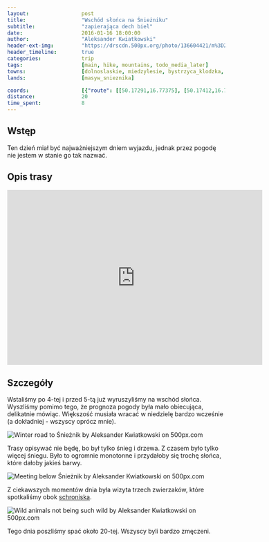 ```yaml
---
layout:                 post
title:                  "Wschód słońca na Śnieżniku"
subtitle:               "zapierająca dech biel"
date:                   2016-01-16 18:00:00
author:                 "Aleksander Kwiatkowski"
header-ext-img:         "https://drscdn.500px.org/photo/136604421/m%3D2048/7163852183b878689a3c4c405f636b4d"
header_timeline:        true
categories:             trip
tags:                   [main, hike, mountains, todo_media_later]
towns:                  [dolnoslaskie, miedzylesie, bystrzyca_klodzka, stronie_slaskie]
lands:                  [masyw_snieznika]

coords:                 [{"route": [[50.17291,16.77375], [50.17412,16.77671], [50.17673,16.77559], [50.17926,16.78177], [50.17885,16.79207], [50.18225,16.79254], [50.18302,16.79121], [50.18970,16.80194], [50.19171,16.80237], [50.19212,16.80580], [50.19459,16.81065], [50.19687,16.81392], [50.19487,16.81855], [50.19690,16.82353], [50.20168,16.83318], [50.20775,16.83258], [50.20396,16.83881], [50.20750,16.84760]], "type": "hike"}]
distance:               20
time_spent:             8
---
```


[wiki-schronisko]:       https://pl.wikipedia.org/wiki/Schronisko_PTTK_%E2%80%9ENa_%C5%9Anie%C5%BCniku%E2%80%9D

Wstęp
-----

Ten dzień miał być najważniejszym dniem wyjazdu, jednak przez pogodę nie jestem
w stanie go tak nazwać.

Opis trasy
----------

<iframe height='405' width='590' frameborder='0' allowtransparency='true' scrolling='no' src='https://www.strava.com/activities/472921031/embed/2903f0ce8713b2ae4a3d5b837cc6093b018095a3'></iframe>

Szczegóły
---------

Wstaliśmy po 4-tej i przed 5-tą już wyruszyliśmy na wschód słońca. Wyszliśmy
pomimo tego, że prognoza pogody była mało obiecująca, delikatnie mówiąc. Większość
musiała wracać w niedzielę bardzo wcześnie (a dokładniej - wszyscy oprócz mnie).

<div class='pixels-photo'>
  <p>
    <img src='https://drscdn.500px.org/photo/137944875/m%3D900/750b892351d7d3ad17e2e5cc8045420b' alt='Winter road to Śnieżnik by Aleksander Kwiatkowski on 500px.com'>
  </p>
  <a href='https://500px.com/photo/137944875/winter-road-to-%C5%9Anie%C5%BCnik-by-aleksander-kwiatkowski' alt='Winter road to Śnieżnik by Aleksander Kwiatkowski on 500px.com'></a>
</div>
<script type='text/javascript' src='https://500px.com/embed.js'></script>

Trasy opisywać nie będę, bo był tylko śnieg i drzewa. Z czasem było tylko więcej śniegu.
Było to ogromnie monotonne i przydałoby się trochę słońca, które dałoby jakieś
barwy.

<div class='pixels-photo'>
  <p>
    <img src='https://drscdn.500px.org/photo/139588949/m%3D900/9edefb2999974c9ae72c17d3c7631289' alt='Meeting below Śnieżnik by Aleksander Kwiatkowski on 500px.com'>
  </p>
  <a href='https://500px.com/photo/139588949/meeting-below-%C5%9Anie%C5%BCnik-by-aleksander-kwiatkowski' alt='Meeting below Śnieżnik by Aleksander Kwiatkowski on 500px.com'></a>
</div>
<script type='text/javascript' src='https://500px.com/embed.js'></script>

Z ciekawszych momentów dnia była wizyta trzech zwierzaków, które spotkaliśmy obok
[schroniska][wiki-schronisko].

<div class='pixels-photo'>
  <p>
    <img src='https://drscdn.500px.org/photo/137672441/m%3D900/76ec513cc1b09e512ee4776a8641fe8e' alt='Wild animals not being such wild by Aleksander Kwiatkowski on 500px.com'>
  </p>
  <a href='https://500px.com/photo/137672441/wild-animals-not-being-such-wild-by-aleksander-kwiatkowski' alt='Wild animals not being such wild by Aleksander Kwiatkowski on 500px.com'></a>
</div>
<script type='text/javascript' src='https://500px.com/embed.js'></script>

Tego dnia poszliśmy spać około 20-tej. Wszyscy byli bardzo zmęczeni.
